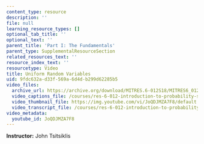 ```yaml
---
content_type: resource
description: ''
file: null
learning_resource_types: []
optional_tab_title: ''
optional_text: ''
parent_title: 'Part I: The Fundamentals'
parent_type: SupplementalResourceSection
related_resources_text: ''
resource_index_text: ''
resourcetype: Video
title: Uniform Random Variables
uid: 9fdc632a-d33f-569a-6d4d-b299d62285b5
video_files:
  archive_url: https://archive.org/download/MITRES.6-012S18/MITRES6_012S18_L05-05_300k.mp4
  video_captions_file: /courses/res-6-012-introduction-to-probability-spring-2018/9da267cf53cd52b888f770d2b2b8b0c1_JoQDJMZA7F8.vtt
  video_thumbnail_file: https://img.youtube.com/vi/JoQDJMZA7F8/default.jpg
  video_transcript_file: /courses/res-6-012-introduction-to-probability-spring-2018/1d88bfc10e2d4117a52c8620e0437958_JoQDJMZA7F8.pdf
video_metadata:
  youtube_id: JoQDJMZA7F8
---
```


**Instructor:** John Tsitsiklis